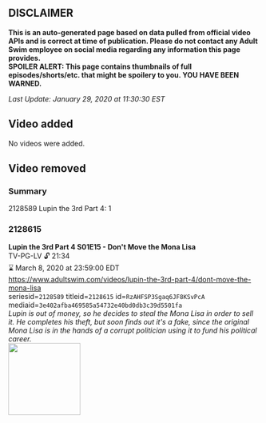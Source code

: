 ## DISCLAIMER
**This is an auto-generated page based on data pulled from official video APIs and is correct at time of publication. Please do not contact any Adult Swim employee on social media regarding any information this page provides.**  
**SPOILER ALERT: This page contains thumbnails of full episodes/shorts/etc. that might be spoilery to you. YOU HAVE BEEN WARNED.**  

_Last Update: January 29, 2020 at 11:30:30 EST_
## Video added
No videos were added.  
## Video removed
### Summary
2128589 Lupin the 3rd Part 4: 1  
### 2128615
**Lupin the 3rd Part 4 S01E15 - Don't Move the Mona Lisa**  
TV-PG-LV 🔓 21:34  
⌛ March 8, 2020 at 23:59:00 EDT  
https://www.adultswim.com/videos/lupin-the-3rd-part-4/dont-move-the-mona-lisa  
seriesid=`2128589` titleid=`2128615` id=`RzAHFSP3Sgaq6JF8KSvPcA` mediaid=`3e402afba469585a54732e40bd0db3c39d5501fa`  
_Lupin is out of money, so he decides to steal the Mona Lisa in order to sell it. He completes his theft, but soon finds out it's a fake, since the original Mona Lisa is in the hands of a corrupt politician using it to fund his political career._  
<a href="https://i.cdn.turner.com/adultswim/big/image-upload/thumbnails/thumb-2_image-15093808039525.jpg"><img src="https://i.cdn.turner.com/adultswim/big/image-upload/thumbnails/thumb-2_image-15093808039525.jpg" height="144px" /></a>
